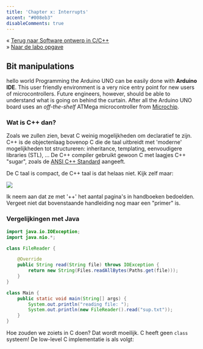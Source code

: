 ```yaml
---
title: 'Chapter x: Interrupts'
accent: "#008eb3"
disableComments: true
---
```



&laquo;&nbsp;[Terug naar Software ontwerp in C/C++](/teaching/cpp)<br/>
&raquo;&nbsp;[Naar de labo opgave](#oef)

## Bit manipulations
 hello world
Programming the Arduino UNO can be easily done with **Arduino IDE**. This user friendly environment is a very nice entry point for new users of microcontrollers. Future engineers, however, should be able to understand what is going on behind the curtain. After all the Arduino UNO board uses an _off-the-shelf_ ATMega microcontroller from [Microchip](https://www.microchip.com/design-centers/8-bit/avr-mcus).


### Wat is C++ dan?

Zoals we zullen zien, bevat C weinig mogelijkheden om declaratief te zijn. C++ is de objectenlaag bovenop C die de taal uitbreidt met 'moderne' mogelijkheden tot structureren: inheritance, templating, eenvoudigere libraries (STL), ... De C++ compiler gebruikt gewoon C met laagjes C++ "sugar", zoals de [ANSI C++ Standard](https://isocpp.org/std/the-standard) aangeeft.

De C taal is compact, de C++ taal is dat helaas niet. Kijk zelf maar:

<img src="/img/teaching/cppbooks.jpg" class="bordered" />

Ik neem aan dat ze met '++' het aantal pagina's in handboeken bedoelden. Vergeet niet dat bovenstaande handleiding nog maar een "primer" is.

### Vergelijkingen met Java

```java
import java.io.IOException;
import java.nio.*;

class FileReader {

    @Override
    public String read(String file) throws IOException {
        return new String(Files.readAllBytes(Paths.get(file)));
    }
}

class Main {
    public static void main(String[] args) {
        System.out.println("reading file: ");
        System.out.println(new FileReader().read("sup.txt"));
    }
}
```

Hoe zouden we zoiets in C doen? Dat wordt moeilijk. C heeft geen `class` systeem! De low-level C implementatie is als volgt:

```C